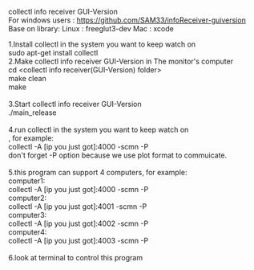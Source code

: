 collectl info receiver GUI-Version<br/>
For windows users : https://github.com/SAM33/infoReceiver-guiversion <br/>
Base on library:
Linux : freeglut3-dev
Mac   : xcode

1.Install collectl in the system you want to keep watch on <br/>
sudo apt-get install collectl  <br/>
2.Make collectl info receiver GUI-Version in The monitor's computer 
<br/>
cd <collectl info receiver(GUI-Version) folder>
<br/>
make clean
<br/>
make
<br/><br/>
3.Start collectl info receiver GUI-Version
<br/>
./main_release
<br/><br/>
4.run collectl in the system you want to keep watch on <br/>, 
for example:
<br/>
collectl -A [ip you just got]:4000 -scmn -P
<br/>
don't forget -P option because we use plot format to commuicate.
<br/><br/>
5.this program can support 4 computers, for example:
<br/>
computer1:
<br/>
collectl -A [ip you just got]:4000 -scmn -P
<br/>
computer2:
<br/>
collectl -A [ip you just got]:4001 -scmn -P
<br/>
computer3:
<br/>
collectl -A [ip you just got]:4002 -scmn -P
<br/>
computer4:
<br/>
collectl -A [ip you just got]:4003 -scmn -P
<br/><br/>
6.look at terminal to control this program
<br/><br/>

